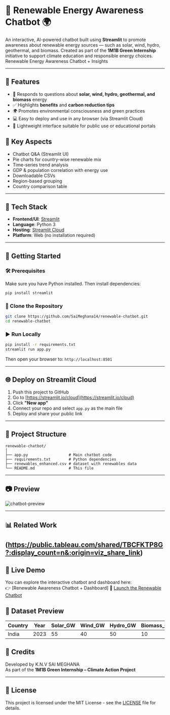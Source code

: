 
# 🌿 Renewable Energy Awareness Chatbot  🌍

An interactive, AI-powered chatbot built using **Streamlit** to promote awareness about renewable energy sources — such as solar, wind, hydro, geothermal, and biomass. Created as part of the **1M1B Green Internship** initiative to support climate education and responsible energy choices.
 Renewable Energy Awareness Chatbot + Insights

---

## 📌 Features

- 🤖 Responds to questions about **solar, wind, hydro, geothermal, and biomass** energy
- ✅ Highlights **benefits** and **carbon reduction tips**
- 🌍 Promotes environmental consciousness and green practices
- 💻 Easy to deploy and use in any browser (via Streamlit Cloud)
- 📱 Lightweight interface suitable for public use or educational portals

## 🚀 Key Aspects

- Chatbot Q&A (Streamlit UI)
- Pie charts for country-wise renewable mix
- Time-series trend analysis
- GDP & population correlation with energy use
- Downloadable CSVs
- Region-based grouping
- Country comparison table
---

## 🔧 Tech Stack

- **Frontend/UI**: [Streamlit](https://streamlit.io/)
- **Language**: Python 3
- **Hosting**: [Streamlit Cloud](https://streamlit.io/cloud)
- **Platform**: Web (no installation required)

---

## 🚀 Getting Started

### 🛠️ Prerequisites

Make sure you have Python installed. Then install dependencies:

```bash
pip install streamlit
```

### 📂 Clone the Repository

```bash
git clone https://github.com/SaiMeghana14/renewable-chatbot.git
cd renewable-chatbot
```

### ▶️ Run Locally

```bash
pip install -r requirements.txt
streamlit run app.py
```

Then open your browser to: `http://localhost:8501`

---

## 🌐 Deploy on Streamlit Cloud

1. Push this project to GitHub
2. Go to [https://streamlit.io/cloud](https://streamlit.io/cloud)
3. Click **"New app"**
4. Connect your repo and select `app.py` as the main file
5. Deploy and share your public link

---

## 📁 Project Structure

```
renewable-chatbot/
│
├── app.py                  # Main chatbot code
├── requirements.txt        # Python dependencies
├── renewables_enhanced.csv # dataset with renewables data
└── README.md               # This file
```

---

## 📷 Preview

![chatbot-preview](https://github.com/user-attachments/assets/e9f6f114-6834-41a0-9925-ae163aabfdcb)


---

## 📊 Related Work


(https://public.tableau.com/shared/TBCFKTP8G?:display_count=n&:origin=viz_share_link)
---

## 🌿 Live Demo

You can explore the interactive chatbot and dashboard here:  
👉 [Renewable Awareness Chatbot + Dashboard]
🚀 [Launch the Renewable Chatbot](https://saimeghana14.github.io/renewable-awareness-chatbot/)


## 📌 Dataset Preview

| Country     | Year | Solar_GW | Wind_GW | Hydro_GW | Biomass_GW | Geothermal_GW | Population_M | GDP_Billion_USD |
|-------------|------|----------|---------|----------|-------------|----------------|----------------|------------------|
| India       | 2023 | 55       | 40      | 50       | 10          | 0.5            | 1400           | 3200             |


## 📣 Credits

Developed by K.N.V SAI MEGHANA  
As part of the **1M1B Green Internship – Climate Action Project**

---

## 📄 License

This project is licensed under the MIT License - see the [LICENSE](LICENSE) file for details.
